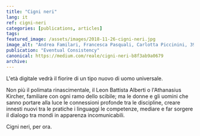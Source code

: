 ```yaml
---
title: "Cigni neri"
lang: it
ref: cigni-neri
categories: [publications, articles]
tags:
featured_image: /assets/images/2018-11-26-cigni-neri.jpg
image_alt: "Andrea Familari, Francesca Pasquali, Carlotta Piccinini, 39000 LIGHT STRAWS, 2013, video frame"
publication: "Eventual Consistency"
canonical: https://medium.com/reale/cigni-neri-b8f3ab9a0679
archive:
---
```


L'età digitale vedrà il fiorire di un tipo nuovo di uomo universale.

Non più il polimata rinascimentale, il Leon Battista Alberti o l'Athanasius Kircher, familiare con ogni ramo dello scibile; ma le donne e gli uomini che sanno portare alla luce le connessioni profonde tra le discipline, creare innesti nuovi tra le pratiche i linguaggi le competenze, mediare e far sorgere il dialogo tra mondi in apparenza incomunicabili.

Cigni neri, per ora.
